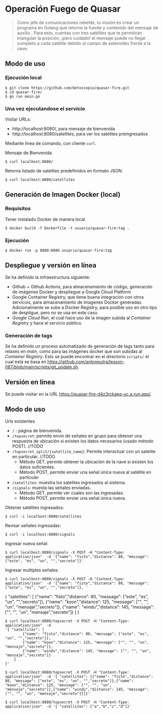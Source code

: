 # Operación Fuego de Quasar


> Como jefe de comunicaciones rebelde, tu misión es crear un programa en Golang que retorne la fuente y contenido del mensaje de  auxilio . Para esto, cuentas con tres satélites que te permitirán triangular la posición, ¡pero cuidado! el mensaje puede no llegar completo a cada satélite debido al campo de asteroides frente a la nave.

## Modo de uso

### Ejecución local

```
$ git clone https://github.com/betoscopio/quasar-fire.git
$ cd quasar-fire/
$ go run main.go
```

### Una vez ejecutandose el servicio

Visitar URLs:
- http://localhost:8080/, para mensaje de bienvenida
- http://localhost:8080/satellites, para ver los satelites preingresados

Mediante línea de comando, con cliente `curl`.

Mensaje de Bienvenida
```
$ curl localhost:8080/
```

Retorna listado de satelites predefinidos en formato JSON.
``` 
$ curl localhost:8080/satellites
```

## Generación de Imagen Docker (local)


### Requisitos

Tener instalado Docker de manera local.

```
$ docker build -f Dockerfile -t usuario/quasar-fire:tag .
```

### Ejecución

```
$ docker run -p 8080:8080 usuario/quasar-fire:tag
```

## Despliegue y versión en línea

Se ha definido la infraestructura siguiente:

- Github + Github Actions, para almacenamiento de código, generación de imágenes Docker y despliegue a Google Cloud Platform
- Google Container Registry, que tiene buena integración con otros servicios, para almacenamiento de imagenes Docker generadas. Adicionalmente se sube a Docker Registry, para posible uso en otro tipo de despligue, pero no se usa en este caso.
- *Google Cloud Run*, el cual hace uso de la imagen subida al *Container Registry* y hace el servicio público.

### Generación de tags

Se ha definido un proceso automatizado de generación de tags tanto para relases en *main*, como para las imágenes docker que son subidas al *Container Registry*. Esto se puede encontrar en el directorio `scripts/` el cual está se basa en https://github.com/antonputra/lesson-087/blob/main/scripts/git_update.sh. 

## Versión en línea

Se puede visitar en la URL https://quasar-fire-d4z3rckaeq-uc.a.run.app/.

## Modo de uso

Urls existentes

- `/` : página de bienvenida.
- `/topsecret`: permite envío de señales en grupo para obtener una respuesta de ubicación si existen los datos necesarios (usado método POST). //TODO
- `/topsecret_split/{satellite_name}`: Permite interactuar con un satelite en particular. //TODO
  - Método GET, permite obtener la ubicación de la nave si existen los datos suficientes.
  - Método POST, permite enviar una señal única nueva al satélite en particular
- `/satellites`: muestra los satelites ingresados al sistema.
- `/signals`: muesta las señales enviadas. 
  - Método GET, permite ver cuales son las ingresadas.
  - Método POST, permite enviar una señal única nueva.

Obtener satélites ingresados:
```
$ curl -i localhost:8080/satellites
```

Revisar señales ingresadas:
```
$ curl -i localhost:8080/signals
```

Ingresar nueva señal:
```
$ curl localhost:8080/signals -X POST -H "Content-Type: application/json"  -d '{"name": "fisto","distance": 80, "message": ["este", "es", "un", "","secreto"]}'
```

Ingresar multiples señales:

```
$ curl localhost:8080/signals -X POST -H "Content-Type: application/json"  -d '{"name": "fisto","distance": 80, "message": ["este", "es", "un", "","secreto"]}, '
```
{ "satellites": [
        {"name": "fisto","distance": 80, "message": ["este", "es", "un", "","secreto"]},
        {"name": "koon","distance": 125, "message": ["", "", "un", "mensaje","secreto"]},
        {"name": "windu","distance": 145, "message": ["", "", "un", "mensaje","secreto"]}
    ]
}

```
$ curl localhost:8080/topsecret -X POST -H "Content-Type: application/json"  -d           
'{ "satellites": [                                                                      
        {"name": "fisto","distance": 80, "message": ["este", "es", "un", "","secreto"]},
        {"name": "koon","distance": 125, "message": ["", "", "un", "mensaje","secreto"]},
        {"name": "windu","distance": 145, "message": ["", "", "un", "mensaje","secreto"]}
    ]
}'
```

```
$ curl localhost:8080/topsecret -X POST -H "Content-Type: application/json"  -d '{ "satellites": [{"name": "fisto","distance": 80, "message": ["este", "es", "un", "","secreto"]},{"name": "koon","distance": 125, "message": ["", "", "un", "mensaje","secreto"]},{"name": "windu","distance": 145, "message": ["", "", "un", "mensaje","secreto"]}]}'
```

```
$ curl localhost:8080/topsecret -X POST -H "Content-Type: application/json"  -d '{ "satellites": ["a","b","c","d"]}'
```